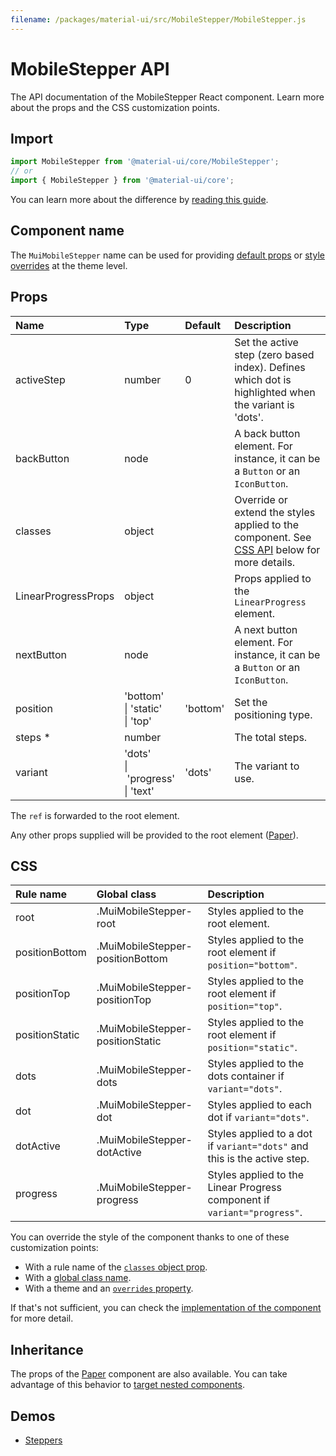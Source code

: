 ```yaml
---
filename: /packages/material-ui/src/MobileStepper/MobileStepper.js
---
```


<!--- This documentation is automatically generated, do not try to edit it. -->

# MobileStepper API

<p class="description">The API documentation of the MobileStepper React component. Learn more about the props and the CSS customization points.</p>

## Import

```js
import MobileStepper from '@material-ui/core/MobileStepper';
// or
import { MobileStepper } from '@material-ui/core';
```

You can learn more about the difference by [reading this guide](/guides/minimizing-bundle-size/).



## Component name

The `MuiMobileStepper` name can be used for providing [default props](/customization/globals/#default-props) or [style overrides](/customization/globals/#css) at the theme level.


## Props

| Name | Type | Default | Description |
|:-----|:-----|:--------|:------------|
| <span class="prop-name">activeStep</span> | <span class="prop-type">number</span> | <span class="prop-default">0</span> | Set the active step (zero based index). Defines which dot is highlighted when the variant is 'dots'. |
| <span class="prop-name">backButton</span> | <span class="prop-type">node</span> |  | A back button element. For instance, it can be a `Button` or an `IconButton`. |
| <span class="prop-name">classes</span> | <span class="prop-type">object</span> |  | Override or extend the styles applied to the component. See [CSS API](#css) below for more details. |
| <span class="prop-name">LinearProgressProps</span> | <span class="prop-type">object</span> |  | Props applied to the `LinearProgress` element. |
| <span class="prop-name">nextButton</span> | <span class="prop-type">node</span> |  | A next button element. For instance, it can be a `Button` or an `IconButton`. |
| <span class="prop-name">position</span> | <span class="prop-type">'bottom'<br>&#124;&nbsp;'static'<br>&#124;&nbsp;'top'</span> | <span class="prop-default">'bottom'</span> | Set the positioning type. |
| <span class="prop-name required">steps&nbsp;*</span> | <span class="prop-type">number</span> |  | The total steps. |
| <span class="prop-name">variant</span> | <span class="prop-type">'dots'<br>&#124;&nbsp;'progress'<br>&#124;&nbsp;'text'</span> | <span class="prop-default">'dots'</span> | The variant to use. |

The `ref` is forwarded to the root element.

Any other props supplied will be provided to the root element ([Paper](/api/paper/)).

## CSS

| Rule name | Global class | Description |
|:-----|:-------------|:------------|
| <span class="prop-name">root</span> | <span class="prop-name">.MuiMobileStepper-root</span> | Styles applied to the root element.
| <span class="prop-name">positionBottom</span> | <span class="prop-name">.MuiMobileStepper-positionBottom</span> | Styles applied to the root element if `position="bottom"`.
| <span class="prop-name">positionTop</span> | <span class="prop-name">.MuiMobileStepper-positionTop</span> | Styles applied to the root element if `position="top"`.
| <span class="prop-name">positionStatic</span> | <span class="prop-name">.MuiMobileStepper-positionStatic</span> | Styles applied to the root element if `position="static"`.
| <span class="prop-name">dots</span> | <span class="prop-name">.MuiMobileStepper-dots</span> | Styles applied to the dots container if `variant="dots"`.
| <span class="prop-name">dot</span> | <span class="prop-name">.MuiMobileStepper-dot</span> | Styles applied to each dot if `variant="dots"`.
| <span class="prop-name">dotActive</span> | <span class="prop-name">.MuiMobileStepper-dotActive</span> | Styles applied to a dot if `variant="dots"` and this is the active step.
| <span class="prop-name">progress</span> | <span class="prop-name">.MuiMobileStepper-progress</span> | Styles applied to the Linear Progress component if `variant="progress"`.

You can override the style of the component thanks to one of these customization points:

- With a rule name of the [`classes` object prop](/customization/components/#overriding-styles-with-classes).
- With a [global class name](/customization/components/#overriding-styles-with-global-class-names).
- With a theme and an [`overrides` property](/customization/globals/#css).

If that's not sufficient, you can check the [implementation of the component](https://github.com/mui-org/material-ui/blob/master/packages/material-ui/src/MobileStepper/MobileStepper.js) for more detail.

## Inheritance

The props of the [Paper](/api/paper/) component are also available.
You can take advantage of this behavior to [target nested components](/guides/api/#spread).

## Demos

- [Steppers](/components/steppers/)

